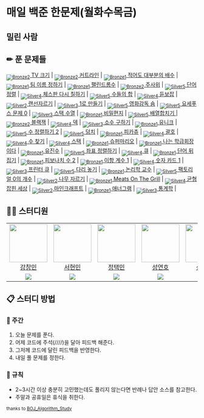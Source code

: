 [Unrated]: https://user-images.githubusercontent.com/33937365/126247607-85783912-c11a-4d50-ac36-8cc7dcb75cd2.png
[Bronze5]: https://user-images.githubusercontent.com/33937365/126247611-e362d727-17a4-4737-a232-5827e185ab7c.png
[Bronze4]: https://user-images.githubusercontent.com/33937365/126247612-89cbc675-e1d4-43a2-950b-1cb014dca697.png
[Bronze3]: https://user-images.githubusercontent.com/33937365/126247613-b8408610-7bc4-40f8-804f-a30a45ddbb68.png
[Bronze2]: https://user-images.githubusercontent.com/33937365/126247614-d85dc6ff-a520-4c00-82bd-eb593b156bd8.png
[Bronze1]: https://user-images.githubusercontent.com/33937365/126247616-04b2ab30-9891-4b7b-8cb4-38e99b97e834.png
[Silver5]: https://user-images.githubusercontent.com/33937365/126247618-38c5c905-672b-4d75-808e-8a7d45ea577d.png
[Silver4]: https://user-images.githubusercontent.com/33937365/126247620-ba2d1b96-b0aa-4b88-80c5-71569c69bbc3.png
[Silver3]: https://user-images.githubusercontent.com/33937365/126247621-1b55b7f4-3a79-4348-8a63-f00c1813853e.png
[Silver2]: https://user-images.githubusercontent.com/33937365/126247622-a83b30a9-6618-4593-b775-6f6730afd3f6.png
[Silver1]: https://user-images.githubusercontent.com/33937365/126247625-8d82f8ab-6f95-4ef8-a243-be31f548596e.png

# 매일 백준 한문제(월화수목금)
## 밀린 사람

  

## ✏ 푼 문제들
[<sub>![Bronze2]</sub> TV 크기](https://www.acmicpc.net/problem/1297) |
[<sub>![Bronze2]</sub> 커트라인](https://www.acmicpc.net/problem/25305) |
[<sub>![Bronze1]</sub> 적어도 대부분의 배수](https://www.acmicpc.net/problem/1145) |
[<sub>![Bronze1]</sub> 팀 이름 정하기](https://www.acmicpc.net/problem/1296) |
[<sub>![Bronze1]</sub> 팰린드롬수](https://www.acmicpc.net/problem/1259) |
[<sub>![Bronze2]</sub> 주사위](https://www.acmicpc.net/problem/1233) |
[<sub>![Silver5]</sub> 단어정렬](https://www.acmicpc.net/problem/1181) |
[<sub>![Silver4]</sub> 체스판 다시 칠하기](https://www.acmicpc.net/problem/1018) |
[<sub>![Silver5]</sub> 수들의 합](https://www.acmicpc.net/problem/1789) |
[<sub>![Silver4]</sub> 듣보잡](https://www.acmicpc.net/problem/1764) |
[<sub>![Silver2]</sub> 랜선자르기](https://www.acmicpc.net/problem/1654) |
[<sub>![Silver3]</sub> 1로 만들기](https://www.acmicpc.net/problem/1463) |
[<sub>![Silver5]</sub> 영화감독 숌](https://www.acmicpc.net/problem/1436) |
[<sub>![Silver5]</sub> 요세푸스 문제 0](https://www.acmicpc.net/problem/11866) |
[<sub>![Silver3]</sub> 스택 수열](https://www.acmicpc.net/problem/1874) |
[<sub>![Bronze1]</sub> 비밀편지](https://www.acmicpc.net/problem/2596) |
[<sub>![Silver5]</sub> 배열합치기 ](https://www.acmicpc.net/problem/11728) |
[<sub>![Bronze2]</sub> 블랙잭](https://www.acmicpc.net/problem/2798) |
[<sub>![Silver4]</sub> 덱](https://www.acmicpc.net/problem/10866) |
[<sub>![Silver3]</sub> 소수 구하기](https://www.acmicpc.net/problem/1929) |
[<sub>![Bronze1]</sub> 유니크](https://www.acmicpc.net/problem/5533) |
[<sub>![Silver5]</sub> 수 정렬하기 2](https://www.acmicpc.net/problem/2751) |
[<sub>![Silver5]</sub> 덩치](https://www.acmicpc.net/problem/7568) |
[<sub>![Bronze1]</sub> 피카츄](https://www.acmicpc.net/problem/14405) |
[<sub>![Silver4]</sub> 괄호](https://www.acmicpc.net/problem/9012) |
[<sub>![Silver4]</sub> 수 찾기](https://www.acmicpc.net/problem/1920) |
[<sub>![Silver4]</sub> 스택](https://www.acmicpc.net/problem/10828) |
[<sub>![Bronze1]</sub> 슈퍼마리오](https://www.acmicpc.net/problem/2851) |
[<sub>![Bronze1]</sub> 나는 학급회장이다](https://www.acmicpc.net/problem/2456) |
[<sub>![Bronze1]</sub> 유진수](https://www.acmicpc.net/problem/1356) |
[<sub>![Silver5]</sub> 좌표 정렬하기](https://www.acmicpc.net/problem/11650) |
[<sub>![Silver4]</sub> 큐](https://www.acmicpc.net/problem/10845) |
[<sub>![Bronze1]</sub> 단어 뒤집기](https://www.acmicpc.net/problem/9093) |
[<sub>![Bronze1]</sub> 피보나치 수 2](https://www.acmicpc.net/problem/2748) |
[<sub>![Bronze1]</sub> 이항 계수 1](https://www.acmicpc.net/problem/11050) |
[<sub>![Silver4]</sub> 숫자 카드 1](https://www.acmicpc.net/problem/10816) |
[<sub>![Silver3]</sub> 프린터 큐](https://www.acmicpc.net/problem/1966) |
[<sub>![Silver5]</sub> 다리 놓기](https://www.acmicpc.net/problem/1010) |
[<sub>![Bronze1]</sub> 논리학 교수](https://www.acmicpc.net/problem/1813) |
[<sub>![Silver5]</sub> 팩토리얼 0의 개수](https://www.acmicpc.net/problem/1676) |
[<sub>![Silver2]</sub> 나무 자르기](https://www.acmicpc.net/problem/2805) |
[<sub>![Bronze1]</sub> Meats On The Grill](https://www.acmicpc.net/problem/10219) |
[<sub>![Silver4]</sub> 균형잡힌 세상](https://www.acmicpc.net/problem/4949) |
[<sub>![Silver2]</sub> 마인크래프트](https://www.acmicpc.net/problem/18111) |
[<sub>![Bronze1]</sub> 애너그램](https://www.acmicpc.net/problem/6996) |
[<sub>![Silver3]</sub> 통계학](https://www.acmicpc.net/problem/2108) |



## 👨‍💻 스터디원
<table>
  <tr>
    <td align="center">
      <a href="https://github.com/ckdals6932">
        <img src="https://avatars.githubusercontent.com/u/79955006?v=4" width="100px;" alt=""/>
        <br/>
        강창민
      </a>
    <td align="center">
      <a href="https://github.com/Seohyunmin42">
        <img src="https://avatars.githubusercontent.com/u/79955395?v=4" width="100px;" alt=""/>
        <br/>
        서현민
      </a>
    </td>
    <td align="center">
      <a href="https://github.com/Taek-min">
        <img src="https://avatars.githubusercontent.com/u/79956027?v=4" width="100px;" alt=""/>
        <br/>
        정택민
      </a>
    </td>
    <td align="center">
      <a href="https://github.com/yeonho00">
        <img src="https://avatars.githubusercontent.com/u/79956027?v=4" width="100px;" alt=""/>
        <br/>
        성연호
      </a>
    </td>
    <td align="center">
      <a href="https://github.com/shinjunsu">
        <img src="https://avatars.githubusercontent.com/u/79956027?v=4" width="100px;" alt=""/>
        <br/>
        신준수
      </a>
    </td>
  </tr>

   <tr>
    <td align="center">
      <a href="https://solved.ac/ckdals6932">
        <img src="http://mazassumnida.wtf/api/mini/generate_badge?boj=ckdals6932">
      </a>
    <td align="center">
      <a href="https://solved.ac/tjgusals42">
        <img src="http://mazassumnida.wtf/api/mini/generate_badge?boj=tjgusals42">
      </a>
    </td>
    <td align="center">
      <a href="https://solved.ac/jtm1124">
        <img src="http://mazassumnida.wtf/api/mini/generate_badge?boj=jtm1124">
      </a>
    </td>
    <td align="center">
      <a href="https://solved.ac/rudolphdpche">
        <img src="http://mazassumnida.wtf/api/mini/generate_badge?boj=rudolphdpche">
      </a>
    </td>
    <td align="center">
      <a href="https://solved.ac/sjs990306">
        <img src="http://mazassumnida.wtf/api/mini/generate_badge?boj=rudolphdpche">
      </a>
    </td>
  </tr>
</table>

## 📋 스터디 방법
### 📌 주간
1. 오늘 문제를 푼다.
2. 어제 코드에 주석(////)을 달아 피드백 해준다.
3. 그저께 코드에 달린 피드백을 반영한다.
4. 내일 풀 문제를 정한다.

### 📌 규칙
* 2~3시간 이상 충분히 고민했는데도 풀리지 않는다면 반례나 답안 소스를 참고한다.
* 주말과 공휴일은 휴식을 취한다.

<sub>thanks to [BOJ_Algorithm_Study](https://github.com/Eighteeen/BOJ_Algorithm_Study)</sub>